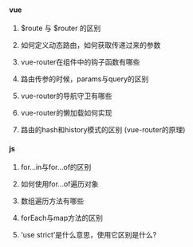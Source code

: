 #### vue

1. $route 与 $router 的区别

2. 如何定义动态路由，如何获取传递过来的参数

3. vue-router在组件中的钩子函数有哪些

4. 路由传参的时候，params与query的区别

5. vue-router的导航守卫有哪些

6. vue-router的懒加载如何实现

7. 路由的hash和history模式的区别  (vue-router的原理)


#### js

1. for...in与for...of的区别

2. 如何使用for...of遍历对象

3. 数组遍历方法有哪些

4. forEach与map方法的区别

5. ‘use strict’是什么意思，使用它区别是什么?
